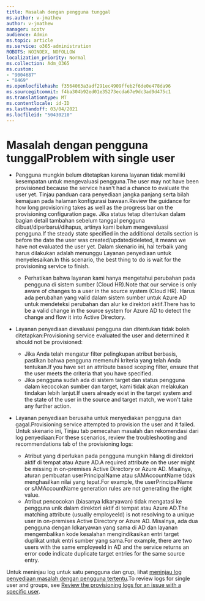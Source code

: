 ```yaml
---
title: Masalah dengan pengguna tunggal
ms.author: v-jmathew
author: v-jmathew
manager: scotv
audience: Admin
ms.topic: article
ms.service: o365-administration
ROBOTS: NOINDEX, NOFOLLOW
localization_priority: Normal
ms.collection: Adm_O365
ms.custom:
- "9004687"
- "8469"
ms.openlocfilehash: f3564063a3adf291ec4909ffeb2f6de0e478da96
ms.sourcegitcommit: f4ba304b92ed01e35273ecda67e9dc3ad9d475c1
ms.translationtype: MT
ms.contentlocale: id-ID
ms.lasthandoff: 03/04/2021
ms.locfileid: "50430210"
---
```

# <a name="problem-with-single-user"></a><span data-ttu-id="c1f27-102">Masalah dengan pengguna tunggal</span><span class="sxs-lookup"><span data-stu-id="c1f27-102">Problem with single user</span></span>

- <span data-ttu-id="c1f27-103">Pengguna mungkin belum ditetapkan karena layanan tidak memiliki kesempatan untuk mengevaluasi pengguna.</span><span class="sxs-lookup"><span data-stu-id="c1f27-103">The user may not have been provisioned because the service hasn't had a chance to evaluate the user yet.</span></span> <span data-ttu-id="c1f27-104">Tinjau panduan cara penyediaan jangka panjang serta bilah kemajuan pada halaman konfigurasi bawaan.</span><span class="sxs-lookup"><span data-stu-id="c1f27-104">Review the guidance for how long provisioning takes as well as the progress bar on the provisioning configuration page.</span></span> <span data-ttu-id="c1f27-105">Jika status tetap ditentukan dalam bagian detail tambahan sebelum tanggal pengguna dibuat/diperbarui/dihapus, artinya kami belum mengevaluasi pengguna.</span><span class="sxs-lookup"><span data-stu-id="c1f27-105">If the steady state specified in the additional details section is before the date the user was created/updated/deleted, it means we have not evaluated the user yet.</span></span> <span data-ttu-id="c1f27-106">Dalam skenario ini, hal terbaik yang harus dilakukan adalah menunggu Layanan penyediaan untuk menyelesaikan.</span><span class="sxs-lookup"><span data-stu-id="c1f27-106">In this scenario, the best thing to do is wait for the provisioning service to finish.</span></span>

  - <span data-ttu-id="c1f27-107">Perhatikan bahwa layanan kami hanya mengetahui perubahan pada pengguna di sistem sumber (Cloud HR).</span><span class="sxs-lookup"><span data-stu-id="c1f27-107">Note that our service is only aware of changes to a user in the source system (Cloud HR).</span></span> <span data-ttu-id="c1f27-108">Harus ada perubahan yang valid dalam sistem sumber untuk Azure AD untuk mendeteksi perubahan dan alur ke direktori aktif.</span><span class="sxs-lookup"><span data-stu-id="c1f27-108">There has to be a valid change in the source system for Azure AD to detect the change and flow it into Active Directory.</span></span>
- <span data-ttu-id="c1f27-109">Layanan penyediaan dievaluasi pengguna dan ditentukan tidak boleh ditetapkan:</span><span class="sxs-lookup"><span data-stu-id="c1f27-109">Provisioning service evaluated the user and determined it should not be provisioned:</span></span>
  - <span data-ttu-id="c1f27-110">Jika Anda telah mengatur filter pelingkupan atribut berbasis, pastikan bahwa pengguna memenuhi kriteria yang telah Anda tentukan.</span><span class="sxs-lookup"><span data-stu-id="c1f27-110">If you have set an attribute based scoping filter, ensure that the user meets the criteria that you have specified.</span></span>
  - <span data-ttu-id="c1f27-111">Jika pengguna sudah ada di sistem target dan status pengguna dalam kecocokan sumber dan target, kami tidak akan melakukan tindakan lebih lanjut.</span><span class="sxs-lookup"><span data-stu-id="c1f27-111">If users already exist in the target system and the state of the user in the source and target match, we won't take any further action.</span></span>
- <span data-ttu-id="c1f27-112">Layanan penyediaan berusaha untuk menyediakan pengguna dan gagal.</span><span class="sxs-lookup"><span data-stu-id="c1f27-112">Provisioning service attempted to provision the user and it failed.</span></span> <span data-ttu-id="c1f27-113">Untuk skenario ini, Tinjau tab pemecahan masalah dan rekomendasi dari log penyediaan:</span><span class="sxs-lookup"><span data-stu-id="c1f27-113">For these scenarios, review the troubleshooting and recommendations tab of the provisioning logs:</span></span>
  - <span data-ttu-id="c1f27-114">Atribut yang diperlukan pada pengguna mungkin hilang di direktori aktif di tempat atau Azure AD.</span><span class="sxs-lookup"><span data-stu-id="c1f27-114">A required attribute on the user might be missing in on-premises Active Directory or Azure AD.</span></span> <span data-ttu-id="c1f27-115">Misalnya, aturan pembuatan userPrincipalName atau sAMAccountName tidak menghasilkan nilai yang tepat.</span><span class="sxs-lookup"><span data-stu-id="c1f27-115">For example, the userPrincipalName or sAMAccountName generation rules are not generating the right value.</span></span>
  - <span data-ttu-id="c1f27-116">Atribut pencocokan (biasanya Idkaryawan) tidak mengatasi ke pengguna unik dalam direktori aktif di tempat atau Azure AD.</span><span class="sxs-lookup"><span data-stu-id="c1f27-116">The matching attribute (usually employeeId) is not resolving to a unique user in on-premises Active Directory or Azure AD.</span></span> <span data-ttu-id="c1f27-117">Misalnya, ada dua pengguna dengan Idkaryawan yang sama di AD dan layanan mengembalikan kode kesalahan mengindikasikan entri target duplikat untuk entri sumber yang sama.</span><span class="sxs-lookup"><span data-stu-id="c1f27-117">For example, there are two users with the same employeeId in AD and the service returns an error code indicate duplicate target entries for the same source entry.</span></span>

<span data-ttu-id="c1f27-118">Untuk meninjau log untuk satu pengguna dan grup, lihat [meninjau log penyediaan masalah dengan pengguna tertentu](https://docs.microsoft.com/azure/active-directory/reports-monitoring/concept-provisioning-logs).</span><span class="sxs-lookup"><span data-stu-id="c1f27-118">To review logs for single user and groups, see [Review the provisioning logs for an issue with a specific user](https://docs.microsoft.com/azure/active-directory/reports-monitoring/concept-provisioning-logs).</span></span>
